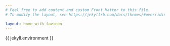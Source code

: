 ```yaml
---
# Feel free to add content and custom Front Matter to this file.
# To modify the layout, see https://jekyllrb.com/docs/themes/#overriding-theme-defaults

layout: home_with_favicon
---
```


{{ jekyll.environment }}
